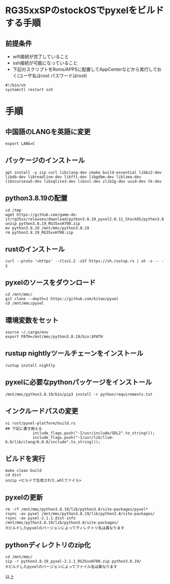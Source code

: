 # RG35xxSPのstockOSでpyxelをビルドする手順

## 前提条件
- wifi接続が完了していること
- ssh接続が可能になっていること
- 下記のスクリプトをRoms/APPSに配置してAppCenterなどから実行しておく(ユーザ名はroot パスワードはroot)
```
#!/bin/sh
systemctl restart ssh
```

# 手順
## 中国語のLANGを英語に変更
```
export LANG=C
```

## パッケージのインストール
```
apt install -y zip curl libclang-dev cmake build-essential libbz2-dev libdb-dev libreadline-dev libffi-dev libgdbm-dev liblzma-dev libncursesw5-dev libsqlite3-dev libssl-dev zlib1g-dev uuid-dev tk-dev
```

## python3.8.19の配置
```
cd /tmp
wget https://github.com/game-de-it/rg35xx/releases/download/python3.8.19_pyxel2.0.11_StockOS/python3.8.19_RG35xxH700.zip
unzip python3.8.19_RG35xxH700.zip
mv python3.8.19 /mnt/mmc/python3.8.19
rm python3.8.19_RG35xxH700.zip
```

## rustのインストール
```
curl --proto '=https' --tlsv1.2 -sSf https://sh.rustup.rs | sh -s -- -y
```

## pyxelのソースをダウンロード
```
cd /mnt/mmc/
git clone --depth=1 https://github.com/kitao/pyxel
cd /mnt/mmc/pyxel
```

## 環境変数をセット
```
source ~/.cargo/env
export PATH=/mnt/mmc/python3.8.19/bin:$PATH
```

## rustup nightlyツールチェーンをインストール
```
rustup install nightly
```

## pyxelに必要なpythonパッケージをインストール
```
/mnt/mmc/python3.8.19/bin/pip3 install -r python/requirements.txt
```

## インクルードパスの変更
```
vi rust/pyxel-platform/build.rs
## 下記に書き換える
            include_flags.push("-I/usr/include/SDL2".to_string());
            include_flags.push("-I/usr/lib/llvm-6.0/lib/clang/6.0.0/include".to_string());
```

## ビルドを実行
```
make clean build
cd dist
unzip <ビルドで生成された.whlファイル>
```

## pyxelの更新
```
rm -rf /mnt/mmc/python3.8.19/lib/python3.8/site-packages/pyxel*
rsync -av pyxel /mnt/mmc/python3.8.19/lib/python3.8/site-packages/
rsync -av pyxel-2.1.1.dist-info /mnt/mmc/python3.8.19/lib/python3.8/site-packages/
※ビルドしたpyxelのバージョンによってディレクトリ名は異なります
```

## pythonディレクトリのzip化
```
cd /mnt/mmc/
zip -r python3.8.19_pyxel-2.1.1_RG35xxH700.zip python3.8.19/
※ビルドしたpyxelのバージョンによってファイル名は異なります
```

以上
